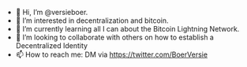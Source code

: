 - 👋 Hi, I’m @versieboer.
- 👀 I’m interested in decentralization and bitcoin.
- 🌱 I’m currently learning all I can about the Bitcoin Lightning Network.
- 💞️ I’m looking to collaborate with others on how to establish a Decentralized Identity
- 📫 How to reach me: DM via https://twitter.com/BoerVersie

<!---
versieboer/versieboer is a ✨ special ✨ repository because its `README.md` (this file) appears on your GitHub profile.
You can click the Preview link to take a look at your changes.
--->
